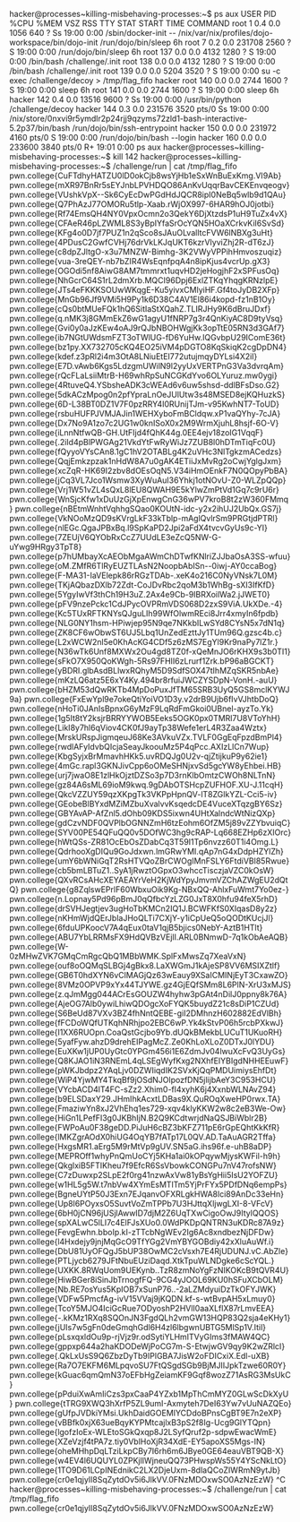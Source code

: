 hacker@processes~killing-misbehaving-processes:~$ ps aux
USER         PID %CPU %MEM    VSZ   RSS TTY      STAT START   TIME COMMAND
root           1  0.4  0.0   1056   640 ?        Ss   19:00   0:00 /sbin/docker-init -- /nix/var/nix/profiles/dojo-workspace/bin/dojo-init /run/dojo/bin/sleep 6h
root           7  0.2  0.0 231708  2560 ?        S    19:00   0:00 /run/dojo/bin/sleep 6h
root         137  0.0  0.0   4132  1280 ?        S    19:00   0:00 /bin/bash /challenge/.init
root         138  0.0  0.0   4132  1280 ?        S    19:00   0:00 /bin/bash /challenge/.init
root         139  0.0  0.0   5204  3520 ?        S    19:00   0:00 su -c exec /challenge/decoy > /tmp/flag_fifo hacker
root         140  0.0  0.0   2744  1600 ?        S    19:00   0:00 sleep 6h
root         141  0.0  0.0   2744  1600 ?        S    19:00   0:00 sleep 6h
hacker       142  0.4  0.0  13516  9600 ?        Ss   19:00   0:00 /usr/bin/python /challenge/decoy
hacker       144  0.3  0.0 231576  3520 pts/0    Ss   19:00   0:00 /nix/store/0nxvi9r5ymdlr2p24rjj9qzyms72zld1-bash-interactive-5.2p37/bin/bash /run/dojo/bin/ssh-entrypoint
hacker       150  0.0  0.0 231972  4160 pts/0    S    19:00   0:00 /run/dojo/bin/bash --login
hacker       160  0.0  0.0 233600  3840 pts/0    R+   19:01   0:00 ps aux
hacker@processes~killing-misbehaving-processes:~$ kill 142
hacker@processes~killing-misbehaving-processes:~$ /challenge/run | cat /tmp/flag_fifo
pwn.college{CuFTdhyHATZU0lD0okCjb8wsYjHb1eSxWnBuExKmg.VI9Ab}
pwn.college{mXR97BnRr5sEYJnbLPVHDQO86AnKvUqqrBavCEKEnvqeogv}
pwn.college{VUshkVpX--Sk6CyEcDwPGdHdJQCR8ipI0NeBq5wlb9d1QAu}
pwn.college{Q7PhAzJ77OMORu5tlp-Xaab.rWjOX997-6HAR9hOJ0jotbi}
pwn.college{Rf74EmsQH4NY0VpxOcmn2o3QekY6DjXtzdsP1uH9TuZx4vX}
pwn.college{CFAeR46pLZWML8S3yBpIYfaSrOcYQN5HOaXCrkvKiI6SvSd}
pwn.college{KFg4o0D7jf7PUZ1n2qSco8sJAuOLvalltcFVW6lNBXg3uHt}
pwn.college{4PDusC2GwfCVHj76drVkLKJqUKT6kzrVIyviZhj2R-dT6zJ}
pwn.college{c8dpZJltgO-x3u7MNZW-Bimhg-3K2VWyVPPihHmvoszuqiz}
pwn.college{vua-3reQEY-nb7bZIR4WsEqnfpqA4n8ipKjus4vcrUp.gX3}
pwn.college{OGOdi5nf8AiwG8AM7tmmrxt1uqvHD2jeHogjhF2xSPFusOq}
pwn.college{NhGcrC64S1rL2dmXrb.MQCI96Dpj6ExlZTKqYhqgKRNzlpE}
pwn.college{JTs4eFKKKSOUwWKqgE-Ku5yivxCMlyiHF.Gf4toJyDB2XFp}
pwn.college{MnGb96Jf9VMi5H9Py1k6D38C4AV1El86i4kopd-fz1nB1Oy}
pwn.college{cQs0btMUeFQk1hQ6SitIaStXQahZ.TLIRJHy9K6dBruJDxf}
pwn.college{q.nMK3j8GMmEkZ6wG1agyU1fNRP7g3r4QnKiyAC8D9tyVsq}
pwn.college{Gvi0y0aJzKEw4oAJ9rQJbNBOHWgjKk3opTtE05RN3d3GAf7}
pwn.college{ib7NGtUWdsmFZT3oTWlUG-fD6YuHw.IQGvbpU29IComE36t}
pwn.college{bz1py.XX732705cKQ4EO25iVM4pDGTO8KqSkiqK2cgDpDN4}
pwn.college{kdef.z3pRl2i4m3OtA8LNiuEtEI772utujmqyDYLsi4X2iI}
pwn.college{E7D.vAwb6Kgs5LdzgmUWilN9l2yyUxVERTPnG3Va3dvrqAm}
pwn.college{rQcFLaLsiiMtrB-H69whRpSuNCGKdYvo6OLYuruz.mw0ygi}
pwn.college{4RtuveQ4.YSbsheADK3cWEAd6v6uw5shsd-ddlBFsDso.G2}
pwn.college{5dkACzMpog0n2pfYpraLnOeJUlUtw3s48MSED8ejKQHuzkS}
pwn.college{6D-L38BT0DZ1V7F0pzRRY4I0RUnijTJm-v95KwhNT7-ToUD}
pwn.college{rsbuHUFPJVMJAJin1WEHXyboFmBCldqw.xP1vaQYhy-7cJA}
pwn.college{Dx7No9A1zo7c2UG1w0knISoX0x2M9WrmXjuhL8hsjf-6O-V}
pwn.college{iLnnNtfwQB-GH.UtFIjd4fQhK44g.0EE4ejv18zoIG1VqqF}
pwn.college{.2iId4pBlPWGAg21VkdYtFwRyWiJz7ZUB8l0hDTmTiqFc0U}
pwn.college{fQyyoVYsCAn8.1gC1hV2OTABLg4K2uVHc3NlTgkzmACedzs}
pwn.college{QqjEmkzpzak1nHdW8A7u0gAK4ETiiJxMvRg2oCwjYglgJxm}
pwn.college{xcZqR-HK69I2zbv8dOEsOqN5.V34iHmOEnkF7N0QOpyPbBA}
pwn.college{jCq3VL7Jco1Wsmw3XyWuAuI36Yhkj1otNOvU-Z0-WLZpQQp}
pwn.college{Vrj1W51vZL4sQxL8lEU8QWAH9E5kYlwZmPtVd1Gq7c9rU6r}
pwn.college{WnSjcKfw1xDuUzGjXpEnwgCnG36wPV7kroB8t2zW360FMmq}
pwn.college{nBEtmWnhtVqhhgSQao0KOUtN-idc-y2x2ihUJ2UbQx.GS7j}
pwn.college{VkNOoMzQD9sKVrgLkF33kTblp-mAglQvlrSm9PRGtjdPTRl}
pwn.college{nlEGc.QgaJPBxBq.l9SpKaPD2Jpi2aFdX4tvcvGyUs9c-YI}
pwn.college{7ZEUjV6QYObRxCcZ7UUdLE3eZcQ5NW-G-uYwg9HRgy3TpT8}
pwn.college{p7hUMbayXcAEObMgaAWmChDTwfKNlriZJJbaOsA3SS-wfuu}
pwn.college{oM.ZMfR6TlRyEUZTLAsN2NoopbAbISn--0iwj-AY0ccaBog}
pwn.college{F-MA31-IaVElepk86rRGzTDAb-.xeK4o216C0NyVNsk7L0M}
pwn.college{TKjAQbazDXlb72Zdt-CoJDvRbc2qoM3b1WhBg-sXI3IfKfD}
pwn.college{5YgyIwVf3thCh19H3uZ.2Ax4e9Cb-9IBRXoilWa2.jJWET0}
pwn.college{pFV9nzePckc1CdJPycOVPRmVDS068D2zxS9ViA.UkXDe.-4}
pwn.college{Kc5TUxRFTKNYsQJguLIh99WfOlwmREci8Jrr4xmyIn6fpdb}
pwn.college{NLG0NY1hsm-HPiwjep95N9qe7NKkbILwSYd8CYsN5x7dN1q}
pwn.college{ZK8CF6wObwST6UJ5Lbq1UnZedEzttJy1TUm96Q.gzsc4b.c}
pwn.college{L2xWCW2nl5e0KhAcKG4CDf5z6zMS7EgYl9Kr9naPy7lZ1r.}
pwn.college{N36wTk6Unf8MXWx2Ou4gd8TZ0f-xQeMnJO6rKHX9s3b0TI1}
pwn.college{sFkO7X950QoKWgh-5Rs97FHII6zLrurf1Zrk.bP96aBGCKT}
pwn.college{yBDRI.glbAsdBLlwxRQhyM5D9SdfSOX47tIhMZqSKR5nbAe}
pwn.college{mKzLQ6atz5E6xY4Ky.494br8rfuiJWCZYSDpN-VonH.-auU}
pwn.college{bHZM53dQwRKTb4MpDoPuxJfTM65SRB3UyQ5GS8mclKYWJ9a}
pwn.college{FxEwYpl9e7okeQtiYoiVO1D3y.v2drB9Ujb6fIvVJhtbDoQ}
pwn.college{nHoTi0JAnIsBpnxG6yMzF9LqRdFmGkoi0UBnel-ayzTo.Yk}
pwn.college{1g5It8tY2ksjrBRRYYWOB5Eeks5OGK0px0TMRl7U8VToYhH}
pwn.college{LikI8y7hl6qViov4CK0fJ9ayTp38Wefe1erL4R3Zaa4Wztx}
pwn.college{MrskURspJigmqeuJ68Ke3AVkuVZx.TVLF0GgEqFpzdBmPl4}
pwn.college{rwdlAFyIdvbQIcjaSeayJkoouMz5P4qPcc.AXIzLlCn7Wup}
pwn.college{KbgSyjxBrMmavhHKk5.uvRDQJg0U2v-qjZtijkuP9y62ie1}
pwn.college{4mGc.rapl3GKNJivCpp6oOMeSHNjxvSd5gcYW8yEhbei.HB}
pwn.college{urj7jwaO8E1zlHkOjztDZSo3p7D3rnKlbOmtzCWOh8NLTnN}
pwn.college{gz84A6sML69ioM9kwq.9gDAbOTSHcpZUFHOF.XU-J.11cqH}
pwn.college{QkcVZZUY59qzXKpgTk3VKPpHpnQV-lT8ZGlkYZL-Cci5-iv}
pwn.college{GEobeBlBYxdMZiMZbuXvalvvKsqedcDE4VuceXTqzgBY6Sz}
pwn.college{GBYAvAP-AfZnl5.dOhb09KDS5ixwn4UHtXalndcWtNizQXp}
pwn.college{gdCzvNDF0QVPlbOGNNZmH6tzEohm6OfZM5j89vZZYbvuiqC}
pwn.college{SYV00PE54QFuQQ0v5DOfWC3hg9cRAP-Lq668EZHp6zXIOrc}
pwn.college{hWtQSs-ZR81OcEbOsZDabCq3T59I1Tp6nvzz60T1i4Omg.L}
pwn.college{QdrhooXgDIQu9GoJdxwn.lmGRwYMI.qAp7nG4xDdpHZYlZh}
pwn.college{umY6bWNiGqT2RsHTVQoZBrCWOgIMnFSLY6FtdiVBl85Rwue}
pwn.college{cb5bmLBTuZ1..SyA1jRwztOGpxO3whccTisczjaVZC0kOsW}
pwn.college{QXvRCsAHcXEYAEAYrVeH2KjWdYpyJmvmVZChAZWgEU2dQtQ}
pwn.college{g8ZqlswEPrlF60WbxuOik9Kg-NBxQQ-AhlxFuWmt7Yo0ez-}
pwn.college{n.Lopnay5Pd96pBmJ0qQfbcYzLZG0JxT8X0hfu94feX5rhD}
pwn.college{drSVHJegtjev3ugHoTbKMCn2IQ1J.BCWFKfS0XIqasD8y2z}
pwn.college{nKHmWjdQErJblaJHoQLTi7CXjY-y1iCpUeQ5oQODtKUcjJl}
pwn.college{6fduUPKoocV7A4qEux0taV1qjB5bjics0NebY-AztB1HTlt}
pwn.college{ABU7YbLRRMsFX9HdQVBzVEjlI.ARL0BNmwD-7q1kObAeAQB}
pwn.college{W-0zMHwZVK7GMqCmRgcQbQ1MBbWMK.SplFxMwsZq7XeaVxN}
pwn.college{ouf8oOQMqSLBGj4gBkx8.LaXWGmJ1kAjeSP8VV6MSIXZtlf}
pwn.college{GB6T0hdXYN6vClMAGjQz63wEauy9XSaICMINjEyT3CxawZO}
pwn.college{8VMz0OPVP9xYx44TJYWE.gz4GjEQfSMm8L6PlN-XrU3xMJS}
pwn.college{z.qJmMgg044ACrEsGOUZW4hyhw3pGAt4nDilJ0ppny8k76A}
pwn.college{AjeOG7Alb0ywiLhiwQDOgcXoFYQK5buydZ21c8sDiP1CZUd}
pwn.college{S6BeUd87VXv3BZ4fhNntQEBE-giI2DMhnzH602882EdVlBh}
pwn.college{fFCDoWQfUTKqhNRhjpo2EBC6wP.Yk4kStvP06h5rcbPXkwJ}
pwn.college{I1XX6RUOpn.CoaQstGcjbo9Yb.dUQkBMekbLUCuT1UKuoRH}
pwn.college{5yafFyw.ahzD9drehEIPagMcZ.Ze0KhLoXLoZ0DTxJ0lYDU}
pwn.college{EuXKw1jUP0UyGtc0YPGm456i1E6ZdmJv04lwuXcFvQ3UyGs}
pwn.college{Q8KJAO1iN3RNEmL4qLSEgWyfKxg2NXhfEIYBIgdNHHEEuwF}
pwn.college{pWKJbdpz2YAqLjv0DZWIiqdIK2SVxKjQqPMDUimiysEhfDt}
pwn.college{WiP4YjwMY4TkqBf9jOSdNJOlpozfDN5jlijbAeY3C953HCU}
pwn.college{VYcbACD4lT4FC-sZz2.Xhim0-fl4xyhK6j4XxnbWLNAvZ94}
pwn.college{b9ELSDaxY29.JHmIhkAcxtLDBas9X.QuROqXweHP0rwx.TA}
pwn.college{FmaziwYn8xJ2VhEhq1es729-xqv4klyKKW2w8c2eB3We-Ow}
pwn.college{HiGn1LPefFI3g0JKBhIjN.B2Q9KCdtwrjdNaQSJBiWblr2B}
pwn.college{FWPoAu0F38geDD.PiJuH6cBZ3bKFZ711pE6rGpEQhtKkKfR}
pwn.college{lMKZgrAOdX0hiUG4OqYB7fATp17L0QV.AD.TaAuAGR2Tffa}
pwn.college{HxgsMR1.aErg5M9rMtVp9gUV.SN5aG.ihs96f.e-uhB8aDP}
pwn.college{MEPROff1whyPnQmUoCYj5KHa1ai0kOPqywMjysKWFil-h9h}
pwn.college{QkglxiB5FTIKheu7f9EfcR6SsVbowkCONGPu7nV47rofsNW}
pwn.college{C7zDuwxp2SLpE2f0rg41nzwAxVw81yBsYgHii5IsU2YOFZU}
pwn.college{w1HL5g5W.t7nbVw4XYmEsMTlTm5YjPrFYx5PDfDNq6empPs}
pwn.college{BgneUYtP50J3Exn7EJqanvOFXRLgkHWA8lci89AnDc33eHn}
pwn.college{Up8l6POyxsO5SuvtVoZmTPPb7U3HJttqXljwgLXI-8-VFcV}
pwn.college{6bH0jCN96jUSjlAwwID7djM2Z6UqTXwCigoOwJ9ItylQQOS}
pwn.college{spXALwC5lLI7c4ElFJsXUo0.0WdPKDpQNTRN3uKDRc87A9z}
pwn.college{FevgEwhn.bboIp.kI-zTTcbNgWEv2Ig6Ac8xndbezNjDFDw}
pwn.college{l4Hxdejy9jnjMqGcO9TfYGg2VmYBYGOBdiy42xXluAuWf.i}
pwn.college{DbU81UyOFQgJ5bUP38OwMC2cVsxh7E4RjUDUNJ.vC.AbZle}
pwn.college{PTLjycb6279JFtNbuEUziDaqd.XtkTpuWLNDgke6cScYQL.}
pwn.college{UXKK.8RWqUom9UEKynb..TzR8zmNoYgFzNIKOKcB9tQVR4U}
pwn.college{HiwBGer8iSinJbTrnogfFQ-9CG4yJOOL69KU0hSFuXCbOLM}
pwn.college{Nb.RE7osYus5KpIOB7xSunP76..-2aLZMdyuiDzTkOFYJWK}
pwn.college{VDFw5PmcfAg-ivV15VVaj9jKQDN.kf-s-wtBvpAH5xLmuy0}
pwn.college{TcoY5MJO4IciGcRue7ODyoshP2HVlI0aaXLflX87rLmvEEA}
pwn.college{-.kKMz1RXq8SQOnJN3FgdQLh2vmGW13HQP83Q2sja4eKHy1}
pwn.college{jUIs7w5gFn0deGmqhGdl6H4zl6lbgwnUBTG5MlSp1V.Itil}
pwn.college{pLsxqxldOu9p-rjVjz9r.odSytiYLHmITVyGIms3fMAW4QC}
pwn.college{gppxp644a2haKDODeWjPoCG7m-S-EtwjwGV9qy9K2wZRlcI}
pwn.college{.QkLxUsS9Q6ZbzDyTb9IPlGBA7JisW2oFDICxiX.Edl-uXB}
pwn.college{Ra7O7EKFM6MLpqvoSU7FtQSgdSGb9BjMJIIJpkTzwe60R0Y}
pwn.college{kGuac6qmQmN37oEFbHgZeiamKF9Gqf8wozZ71AsRG3MsUkC}
pwn.college{pPduiXwAmIiCzs3pxCaaP4YZxb1MpThCmMYZ0GLwScDkXyU}
pwn.college{tTRG9XWQ3hXrfP5ZL9umI-Axmyteh7DeI63Yw7vUuNAZQEo}
pwn.college{gUfpJVDkiYMsi.UkhDaidGOEMIYCDdoBPnsCgBT9E7n2eXP}
pwn.college{vBBfk0xjX63ueBqyKYPMtcajlxB3pS2f8Ig-Ucg9GlYTQpn}
pwn.college{lgofzIoEx-WLEtoSGkQxqp8J2LSyfQruf2p-sdpwEwacWmE}
pwn.college{XZeVzjf4tPA7z.tiy0VblHoXjR34XdE-EY5apoXS5Mgs-IN}
pwn.college{oheMHhpDqLTziLkpCBy7I6rh6m6JBye0GE64eauVBT9QB-X}
pwn.college{w4EV4l6UQUYL0ZPKjlIWjneuQQ73PHwspWs55Y4YScNkLtO}
pwn.college{1TO9D61LCpINEdnikC2LX2DjeUxm-8dlaQCoZIWRmN9ytJb}
pwn.college{cr0e1qjyIl8SqZytdOv5i6JlkVV.0FNzMDOxwSO0AzNzEzW}
^C
hacker@processes~killing-misbehaving-processes:~$ /challenge/run | cat /tmp/flag_fifo
pwn.college{cr0e1qjyIl8SqZytdOv5i6JlkVV.0FNzMDOxwSO0AzNzEzW}
